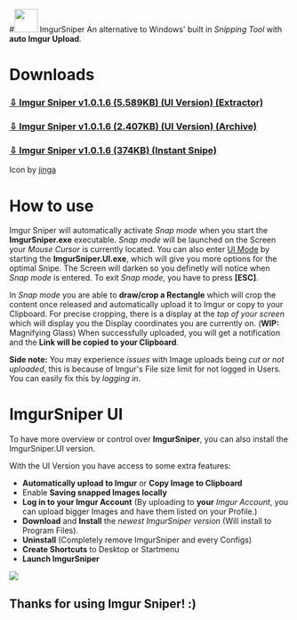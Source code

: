 #<img src="https://github.com/mrousavy/ImgurSniper/raw/master/ImgurSniper/Resources/Logo.png" width="42"> ImgurSniper
An alternative to Windows' built in _Snipping Tool_ with **auto Imgur Upload**.

# Downloads
### [⇩ Imgur Sniper v1.0.1.6 (5.589KB) (UI Version) (Extractor)](https://github.com/mrousavy/ImgurSniper/blob/master/ImgurSniperInstaller/bin/Release/ImgurSniperInstaller.exe?raw=true)

### [⇩ Imgur Sniper v1.0.1.6 (2.407KB) (UI Version) (Archive)](https://github.com/mrousavy/ImgurSniper/blob/master/ImgurSniper.UI/bin/Release/ImgurSniper.UI.zip?raw=true)

### [⇩ Imgur Sniper v1.0.1.6 (374KB) (Instant Snipe)](https://github.com/mrousavy/ImgurSniper/blob/master/ImgurSniper/bin/Release/ImgurSniper.zip?raw=true)

Icon by [jinga](http://jinga.at)

# How to use
Imgur Sniper will automatically activate _Snap mode_ when you start the **ImgurSniper.exe** executable.
_Snap mode_ will be launched on the Screen your _Mouse Cursor_ is currently located.
You can also enter [UI Mode](https://github.com/mrousavy/ImgurSniper#imgursniper-ui) by starting the **ImgurSniper.UI.exe**, which will give you more options for the optimal Snipe. 
The Screen will darken so you definetly will notice when _Snap mode_ is entered. To exit _Snap mode_, you have to press
**[ESC]**.

In _Snap mode_ you are able to **draw/crop a Rectangle** which will crop the content once released and automatically upload it to Imgur or copy to your Clipboard. 
For precise cropping, there is a display at the _top of your screen_ which will display you the Display coordinates you are currently on. 
(**WIP:** Magnifying Glass)
When successfully uploaded, you will get a notification and the **Link will be copied to your Clipboard**.

**Side note:** You may experience _issues_ with Image uploads being _cut or not uploaded_,
this is because of Imgur's File size limit for not logged in Users. You can easily fix this by _logging in_.

# ImgurSniper UI
To have more overview or control over **ImgurSniper**, you can also install the ImgurSniper.UI version.

With the UI Version you have access to some extra features:

- **Automatically upload to Imgur** or **Copy Image to Clipboard**
- Enable **Saving snapped Images locally**
- **Log in to your Imgur Account** (By uploading to **your** _Imgur Account_, you can upload bigger Images and have them listed on your Profile.)
- **Download** and **Install** the _newest ImgurSniper version_ (Will install to Program Files).
- **Uninstall** (Completely remove ImgurSniper and every Configs)
- **Create Shortcuts** to Desktop or Startmenu
- **Launch ImgurSniper**
	
<img src="http://i.imgur.com/A2Z0di1.png">


## Thanks for using Imgur Sniper! :)
